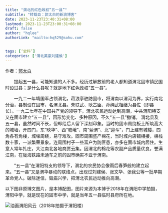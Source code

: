 ```yaml
---
title: "渭北的红色政权“五一县”"
subtitle: "转载自：郭太白的新浪博客"
date: 2023-11-23T23:40:31+08:00
lastmod: 2023-11-23T23:00:31+08:00
draft: false
author: "hqlee"
authorLink: "mailto:hq529@sohu.com"


tags: [‘史料’]
categories: ['渭北英豪刘建侯']
---
```



作者：[郭太白](http://blog.sina.com.cn/s/blog_99963cff0102xrco.html)

　　提起五一县，可能知道的人不多。经历过解放前的老人都知道渭北固市镇民国时设过县；是什么县呢？就是地下红色政权“五一县”。

　　一九二一年靖国军占领渭北，蒋浪亭驻防固市，将渭南以渭河为界，实行南北分治，县制设在固市，名渭北县。朱联武、耿古臣、孙绳武相继为县佐（即县长）。一九二七年在中国共产党的领导下，渭北农民运动达到高潮，中共渭阳特支又在固市建立“五一县”，因形势变化、多种原因，不久“五一县”撤销。
渭北县及五一县，虽然时间不长，但却给后人留下深刻印象。当时的固市周绕板土所筑高大的城墙，开四门，东“映华”、西“瞻峨”、南“萦渭”、北“迎斗”，门上建有城楼，四角各有角楼，城壕周绕，易守难攻。固市周围盛产棉花，当时城内店铺相接，棉栈数十家，一派繁荣景象。连周围村子一些富户为防匪患，亦多在固市城内居住。生意人常年扎庄，大江南北各地商贾云集。因渭北的棉花等农副产品质量优良，誉满江南，在陇海铁路未通车之前的固市确实不亚于渭南。


　　“五一县”在渭阳特支的领导下，渭北的农民协会像雨后春笋般的建立起来。“五一县”又是渭华暴动的联络点，出现过刘建侯、张文华、张我公等一批早期革命党人。破除迷信，毁庙兴学，把渭北农民运动推向高潮。


以下图非原博文图片，是本博配图，图片来源为本博于2018年在渭阳中学拍摄，渭阳中学，就是现在的固市中学，就是当年五一县临时县府所在地。

![油画渭阳风云（2018年拍摄于渭阳楼）](/images/ljh/ljh020-1.png "油画渭阳风云（2018年拍摄于渭阳楼）")
